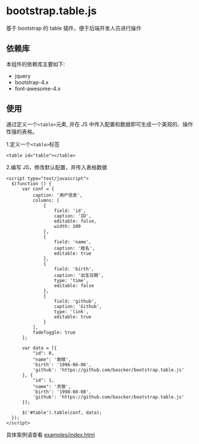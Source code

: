 # bootstrap.table.js
基于 bootstrap 的 table 插件，便于后端开发人员进行操作

## 依赖库
本组件的依赖库主要如下:
* jquery
* bootstrap-4.x
* font-awesome-4.x

## 使用
通过定义一个`<table>`元素, 并在 JS 中传入配置和数据即可生成一个美观的、操作性强的表格。

1.定义一个`<table>`标签
~~~
<table id="table"></table>
~~~

2.编写 JS，修改默认配置，并传入表格数据
~~~
<script type="text/javascript">
  $(function () {
      var conf = {
          caption: '用户信息',
          columns: [
              {
                  field: 'id',
                  caption: 'ID',
                  editable: false,
                  width: 100
              },
              {
                  field: 'name',
                  caption: '姓名',
                  editable: true
              },
              {
                  field: 'birth',
                  caption: '出生日期',
                  type: 'time',
                  editable: false
              },
              {
                  field: 'github',
                  caption: 'Github',
                  type: 'link',
                  editable: true
              }
          ],
          fadeToggle: true
      };

      var data = [{
          "id": 0,
          "name": '救赎',
          'birth': '1996-06-06',
          'github': 'https://github.com/bascker/bootstrap.table.js'
      }, {
          "id": 1,
          "name": '贪狼',
          'birth': '1998-08-08',
          'github': 'https://github.com/bascker/bootstrap.table.js'
      }];

      $('#table').table(conf, data);
  });
</script>
~~~

具体案例请查看 [examples/index.html](examples/index.html)
